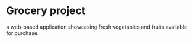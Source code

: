 # Grocery project
a web-based application showcasing fresh vegetables,and fruits available for purchase.
